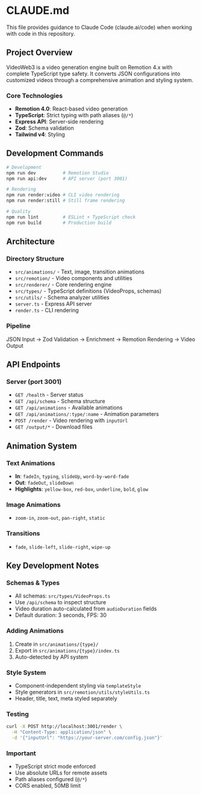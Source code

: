 # CLAUDE.md

This file provides guidance to Claude Code (claude.ai/code) when working with code in this repository.

## Project Overview

VideoWeb3 is a video generation engine built on Remotion 4.x with complete TypeScript type safety. It converts JSON configurations into customized videos through a comprehensive animation and styling system.

### Core Technologies
- **Remotion 4.0**: React-based video generation
- **TypeScript**: Strict typing with path aliases (`@/*`)
- **Express API**: Server-side rendering
- **Zod**: Schema validation
- **Tailwind v4**: Styling

## Development Commands

```bash
# Development
npm run dev          # Remotion Studio
npm run api:dev      # API server (port 3001)

# Rendering
npm run render:video # CLI video rendering
npm run render:still # Still frame rendering

# Quality
npm run lint         # ESLint + TypeScript check
npm run build        # Production build
```

## Architecture

### Directory Structure
- `src/animations/` - Text, image, transition animations
- `src/remotion/` - Video components and utilities
- `src/renderer/` - Core rendering engine
- `src/types/` - TypeScript definitions (VideoProps, schemas)
- `src/utils/` - Schema analyzer utilities
- `server.ts` - Express API server
- `render.ts` - CLI rendering

### Pipeline
JSON Input → Zod Validation → Enrichment → Remotion Rendering → Video Output

## API Endpoints

### Server (port 3001)
- `GET /health` - Server status
- `GET /api/schema` - Schema structure
- `GET /api/animations` - Available animations
- `GET /api/animations/:type/:name` - Animation parameters
- `POST /render` - Video rendering with `inputUrl`
- `GET /output/*` - Download files

## Animation System

### Text Animations
- **In**: `fadeIn`, `typing`, `slideUp`, `word-by-word-fade`
- **Out**: `fadeOut`, `slideDown`
- **Highlights**: `yellow-box`, `red-box`, `underline`, `bold`, `glow`

### Image Animations
- `zoom-in`, `zoom-out`, `pan-right`, `static`

### Transitions
- `fade`, `slide-left`, `slide-right`, `wipe-up`

## Key Development Notes

### Schemas & Types
- All schemas: `src/types/VideoProps.ts`
- Use `/api/schema` to inspect structure
- Video duration auto-calculated from `audioDuration` fields
- Default duration: 3 seconds, FPS: 30

### Adding Animations
1. Create in `src/animations/{type}/`
2. Export in `src/animations/{type}/index.ts` 
3. Auto-detected by API system

### Style System
- Component-independent styling via `templateStyle`
- Style generators in `src/remotion/utils/styleUtils.ts`
- Header, title, text, meta styled separately

### Testing
```bash
curl -X POST http://localhost:3001/render \
  -H "Content-Type: application/json" \
  -d '{"inputUrl": "https://your-server.com/config.json"}'
```

### Important
- TypeScript strict mode enforced
- Use absolute URLs for remote assets
- Path aliases configured (`@/*`)
- CORS enabled, 50MB limit